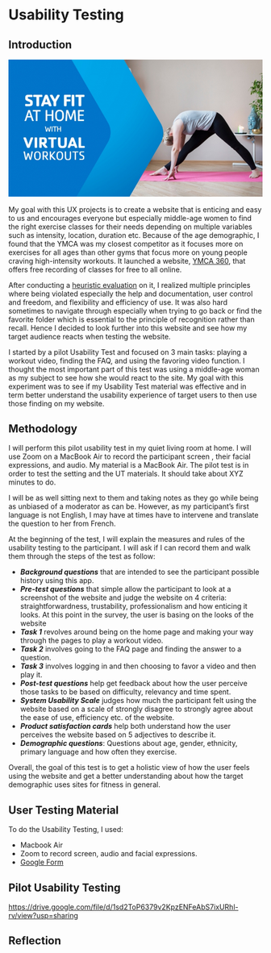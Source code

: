 # Usability Testing 

## Introduction 

![YMCA 360 - Ad](./y360ad.jpg)

My goal with this UX projects is to create a website that is enticing and easy to us and encourages everyone but especially middle-age women to find the right exercise classes for their needs depending on multiple variables such as intensity, location, duration etc. Because of the age demographic, I found that the YMCA was my closest competitor as it focuses more on exercises for all ages than other gyms that focus more on young people craving high-intensity workouts. It launched a website, [YMCA 360](https://ymca360.org/), that offers free recording of classes for free to all online. 

After conducting a [heuristic evaluation](https://github.com/alixlb/DH150---Fall-2020/blob/main/assignment1/heuristicevaluation.md) on it, I realized multiple principles where being violated especially the help and documentation, user control and  freedom, and flexibility and efficiency of use. It was also hard sometimes to navigate through especially when trying to go back or find the favorite folder which is essential to the principle of recognition rather than recall. Hence I decided to look further into this website and see how my target audience reacts when testing the website. 

I started by a pilot Usability Test and focused on 3 main tasks: playing a workout video, finding the FAQ, and using the favoring video function. I thought the most important part of this test was using a middle-age woman as my subject to see how she would react to the site. My goal with this experiment was to see if my Usability Test material was effective and in term better understand the usability experience of target users to then use those finding on my website. 

## Methodology 

I will perform this pilot usability test in my quiet living room at home. I will use Zoom on a MacBook Air to record the participant screen , their facial expressions, and audio. My material is a MacBook Air. The pilot test is in order to test the setting and the UT materials. It should take  about XYZ minutes to do.  

I will be as well sitting next to them and taking notes as they go while being as unbiased of a moderator as can be. However, as my participant’s first language is not English, I may have at times have to intervene and translate the question to her from French. 

At the beginning of the test, I will explain the measures and rules of the usability testing to the participant. I will ask if I can record them and walk them through the steps of the test as follow:
* ***Background questions*** that are intended to see the participant possible history using this app.
* ***Pre-test questions*** that simple allow the participant to look at a screenshot of the website and judge the website on 4 criteria: straightforwardness, trustability, professionalism and how enticing it looks. At this point in the survey, the user is basing on the looks of the website
* ***Task 1*** revolves around being on the home page and making your way through the pages to play a workout video.
* ***Task 2*** involves going to the FAQ page and finding the answer to a question.
* ***Task 3*** involves logging in and then choosing to favor a video and then play it. 
* ***Post-test questions*** help get feedback about how the user perceive those tasks to be based on difficulty, relevancy and time spent.
* ***System Usability Scale*** judges how much the participant felt using the website based on a scale of strongly disagree to strongly agree about the ease of use, efficiency etc. of the website. 
* ***Product satisfaction cards*** help both understand how the user perceives the website based on 5 adjectives to describe it.
* ***Demographic questions***: Questions about age, gender, ethnicity, primary language and how often they exercise.

 Overall, the goal of this test is to get a holistic view of how the user feels using the website and get a better understanding about how the target demographic uses sites for fitness in general. 

## User Testing Material
To do the Usability Testing, I used:
* Macbook Air
* Zoom to record screen, audio and facial expressions. 
* [Google Form](https://forms.gle/uxLMg5HAhpXMSHAq8)

## Pilot Usability Testing


https://drive.google.com/file/d/1sd2ToP6379v2KpzENFeAbS7ixURhl-rv/view?usp=sharing

## Reflection 

